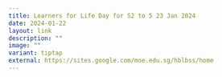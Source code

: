 ```yaml
---
title: Learners for Life Day for S2 to 5 23 Jan 2024
date: 2024-01-22
layout: link
description: ""
image: ""
variant: tiptap
external: https://sites.google.com/moe.edu.sg/hblbss/home
---
```


